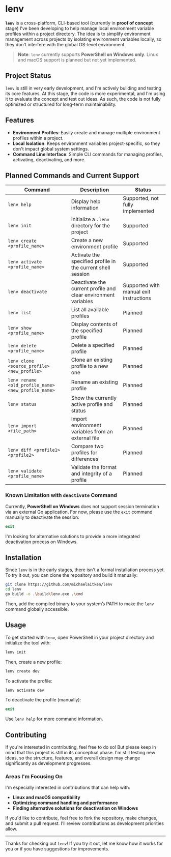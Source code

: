 # lenv

**`lenv`** is a cross-platform, CLI-based tool (currently in **proof of concept** stage) I've been developing to help manage local environment variable profiles within a project directory. The idea is to simplify environment management across projects by isolating environment variables locally, so they don't interfere with the global OS-level environment.

> **Note**: `lenv` currently supports **PowerShell on Windows only**. Linux and macOS support is planned but not yet implemented.

## Project Status

`lenv` is still in very early development, and I'm actively building and testing its core features. At this stage, the code is more experimental, and I'm using it to evaluate the concept and test out ideas. As such, the code is not fully optimized or structured for long-term maintainability.

## Features

- **Environment Profiles**: Easily create and manage multiple environment profiles within a project.
- **Local Isolation**: Keeps environment variables project-specific, so they don't impact global system settings.
- **Command Line Interface**: Simple CLI commands for managing profiles, activating, deactivating, and more.

## Planned Commands and Current Support

| Command                      | Description                                                                              | Status                                   |
|------------------------------|------------------------------------------------------------------------------------------|------------------------------------------|
| `lenv help`                  | Display help information                                                                 | Supported, not fully implemented         |
| `lenv init`                  | Initialize a `.lenv` directory for the project                                           | Supported                                |
| `lenv create <profile_name>` | Create a new environment profile                                                         | Supported                                |
| `lenv activate <profile_name>` | Activate the specified profile in the current shell session                           | Supported                                |
| `lenv deactivate`            | Deactivate the current profile and clear environment variables                           | Supported with manual exit instructions  |
| `lenv list`                  | List all available profiles                                                              | Planned                                  |
| `lenv show <profile_name>`   | Display contents of the specified profile                                                | Planned                                  |
| `lenv delete <profile_name>` | Delete a specified profile                                                               | Planned                                  |
| `lenv clone <source_profile> <new_profile>` | Clone an existing profile to a new one                                 | Planned                                  |
| `lenv rename <old_profile_name> <new_profile_name>` | Rename an existing profile                                 | Planned                                  |
| `lenv status`                | Show the currently active profile and status                                             | Planned                                  |
| `lenv import <file_path>`    | Import environment variables from an external file                                       | Planned                                  |
| `lenv diff <profile1> <profile2>` | Compare two profiles for differences                                               | Planned                                  |
| `lenv validate <profile_name>` | Validate the format and integrity of a profile                                         | Planned                                  |

### Known Limitation with `deactivate` Command

Currently, **PowerShell on Windows** does not support session termination via an external Go application. For now, please use the `exit` command manually to deactivate the session:

```powershell
exit
```

I'm looking for alternative solutions to provide a more integrated deactivation process on Windows.

## Installation

Since `lenv` is in the early stages, there isn't a formal installation process yet. To try it out, you can clone the repository and build it manually:

```bash
git clone https://github.com/michaelaitken/lenv
cd lenv
go build -o .\build\lenv.exe .\cmd
```

Then, add the compiled binary to your system’s PATH to make the `lenv` command globally accessible.

## Usage

To get started with `lenv`, open PowerShell in your project directory and initialize the tool with:

```powershell
lenv init
```

Then, create a new profile:

```powershell
lenv create dev
```

To activate the profile:

```powershell
lenv activate dev
```

To deactivate the profile (manually):

```powershell
exit
```

Use `lenv help` for more command information.

## Contributing

If you're interested in contributing, feel free to do so! But please keep in mind that this project is still in its conceptual phase. I'm still testing new ideas, so the structure, features, and overall design may change significantly as development progresses.

### Areas I'm Focusing On

I'm especially interested in contributions that can help with:

- **Linux and macOS compatibility**
- **Optimizing command handling and performance**
- **Finding alternative solutions for deactivation on Windows**

If you'd like to contribute, feel free to fork the repository, make changes, and submit a pull request. I’ll review contributions as development priorities allow.

---

Thanks for checking out `lenv`! If you try it out, let me know how it works for you or if you have suggestions for improvements.
